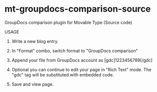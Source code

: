 mt-groupdocs-comparison-source
==========================

GroupDocs comparison plugin for Movable Type (Source code)


USAGE

1. Write a new blog entry.

2. In "Format" combo, switch format to "GroupDocs comparison"

3. Append your file from GroupDocs account as [gdc]1223456789[/gdc]

4. Optional you can continue to edit your page in "Rich Text" mode. The "gdc" tag will be substituted with embedded code.

5. Save and view page.